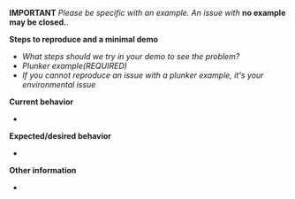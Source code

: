 **IMPORTANT**
_Please be specific with an example. An issue with_ **no example may be closed.**.

**Steps to reproduce and a minimal demo**

  - _What steps should we try in your demo to see the problem?_
  - _Plunker example(REQUIRED)_
  - _If you cannot reproduce an issue with a plunker example, it's your environmental issue_

**Current behavior**

  - 

**Expected/desired behavior**

  - 

**Other information**

  - 
